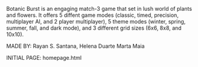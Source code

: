 Botanic Burst is an engaging match-3 game that set in lush world of plants and flowers.
It offers 5 diffent game modes (classic, timed, precision, multiplayer AI, and 2 player multiplayer), 
5 theme modes (winter, spring, summer, fall, and dark mode), and 3 different grid sizes (6x6, 8x8, and 10x10).

MADE BY:
Rayan S. Santana, 
Helena Duarte
Marta Maia

INITIAL PAGE:
homepage.html
